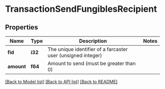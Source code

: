 # TransactionSendFungiblesRecipient

## Properties

Name | Type | Description | Notes
------------ | ------------- | ------------- | -------------
**fid** | **i32** | The unique identifier of a farcaster user (unsigned integer) | 
**amount** | **f64** | Amount to send (must be greater than 0) | 

[[Back to Model list]](../README.md#documentation-for-models) [[Back to API list]](../README.md#documentation-for-api-endpoints) [[Back to README]](../README.md)



